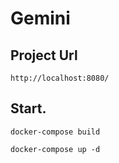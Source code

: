 # Gemini

## Project Url
```
http://localhost:8080/
```

## Start.

```
docker-compose build

docker-compose up -d
```